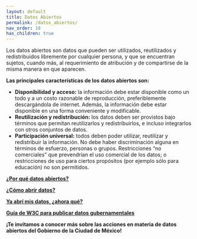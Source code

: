 ```yaml
---
layout: default
title: Datos Abiertos
permalink: /datos_abiertos/
nav_order: 10
has_children: true
---
```

<p>Los datos abiertos son datos que pueden ser utilizados, reutilizados y redistribuidos libremente por cualquier persona, y que se encuentran sujetos, cuando más, al requerimiento de atribución y de compartirse de la misma manera en que aparecen.
</p>
<p>
<strong>Las principales características de los datos abiertos son:</strong>
</p>
<ul>
  <li> <strong>Disponibilidad y acceso:</strong> la información debe estar disponible como un todo y a un costo razonable de reproducción, preferiblemente descargándola de internet. Además, la información debe estar disponible en una forma conveniente y modificable.</li>
  <li> <strong>Reutilización y redistribución:</strong> los datos deben ser provistos bajo términos que permitan reutilizarlos y redistribuirlos, e incluso integrarlos con otros conjuntos de datos.</li>
  <li> <strong>Participación universal:</strong> todos deben poder utilizar, reutilizar y redistribuir la información. No debe haber discriminación alguna en términos de esfuerzo, personas o grupos. Restricciones “no comerciales” que prevendrían el uso comercial de los datos; o restricciones de uso para ciertos propósitos (por ejemplo sólo para educación) no son permitidos.</li>
</ul>
<p> <strong> <a href="https://opendatahandbook.org/guide/es/why-open-data/">¿Por qué datos abiertos? </a> </strong> </p>  
<p> <strong> <a href="https://opendatahandbook.org/guide/es/how-to-open-up-data/">¿Cómo abrir datos? </a> </strong> </p> 
<p> <strong> <a href="https://opendatahandbook.org/guide/es/following-up/">Ya abrí mis datos, ¿ahora qué? </a> </strong> </p>  
<p> <strong> <a href="https://www.w3.org/TR/gov-data/">Guía de W3C para publicar datos gubernamentales </a> </strong> </p> 


<p><strong>¡Te invitamos a conocer más sobre las acciones en materia de datos abiertos del Gobierno de la Ciudad de México!</strong></p>






